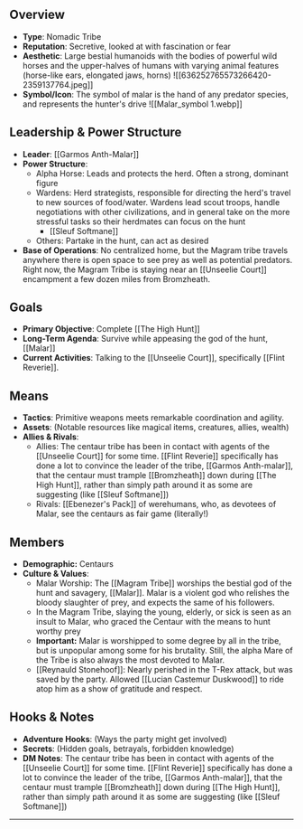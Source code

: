 ## Overview
- **Type**: Nomadic Tribe
- **Reputation**: Secretive, looked at with fascination or fear
- **Aesthetic**: Large bestial humanoids with the bodies of powerful wild horses and the upper-halves of humans with varying animal features (horse-like ears, elongated jaws, horns)
  ![[636252765573266420-2359137764.jpeg]]
- **Symbol/Icon**: The symbol of malar is the hand of any predator species, and represents the hunter's drive
![[Malar_symbol 1.webp]]
## Leadership & Power Structure
- **Leader**: [[Garmos Anth-Malar]]
- **Power Structure**:
  - Alpha Horse: Leads and protects the herd. Often a strong, dominant figure
  - Wardens: Herd strategists, responsible for directing the herd's travel to new sources of food/water. Wardens lead scout troops, handle negotiations with other civilizations, and in general take on the more stressful tasks so their herdmates can focus on the hunt
	  - [[Sleuf Softmane]]
  - Others: Partake in the hunt, can act as desired
- **Base of Operations**: No centralized home, but the Magram tribe travels anywhere there is open space to see prey as well as potential predators. Right now, the Magram Tribe is staying near an [[Unseelie Court]] encampment a few dozen miles from Bromzheath.

## Goals
- **Primary Objective**: Complete [[The High Hunt]]
- **Long-Term Agenda**: Survive while appeasing the god of the hunt, [[Malar]]
- **Current Activities**: Talking to the [[Unseelie Court]], specifically [[Flint Reverie]].

## Means
- **Tactics**: Primitive weapons meets remarkable coordination and agility.
- **Assets**: (Notable resources like magical items, creatures, allies, wealth)
- **Allies & Rivals**:
	- Allies: The centaur tribe has been in contact with agents of the [[Unseelie Court]] for some time. [[Flint Reverie]] specifically has done a lot to convince the leader of the tribe, [[Garmos Anth-malar]], that the centaur must trample [[Bromzheath]] down during [[The High Hunt]], rather than simply path around it as some are suggesting (like [[Sleuf Softmane]])
	- Rivals: [[Ebenezer's Pack]] of werehumans, who, as devotees of Malar, see the centaurs as fair game (literally!)

## Members
- **Demographic:** Centaurs
- **Culture & Values**: 
	- Malar Worship: The [[Magram Tribe]] worships the bestial god of the hunt and savagery, [[Malar]]. Malar is a violent god who relishes the bloody slaughter of prey, and expects the same of his followers.
	- In the Magram Tribe, slaying the young, elderly, or sick is seen as an insult to Malar, who graced the Centaur with the means to hunt worthy prey
	- **Important:** Malar is worshipped to some degree by all in the tribe, but is unpopular among some for his brutality. Still, the alpha Mare of the Tribe is also always the most devoted to Malar.
  - [[Reynauld Stonehoof]]: Nearly perished in the T-Rex attack, but was saved by the party. Allowed [[Lucian Castemur Duskwood]] to ride atop him as a show of gratitude and respect. 

## Hooks & Notes
- **Adventure Hooks**: (Ways the party might get involved)
- **Secrets**: (Hidden goals, betrayals, forbidden knowledge)
- **DM Notes**: The centaur tribe has been in contact with agents of the [[Unseelie Court]] for some time. [[Flint Reverie]] specifically has done a lot to convince the leader of the tribe, [[Garmos Anth-malar]], that the centaur must trample [[Bromzheath]] down during [[The High Hunt]], rather than simply path around it as some are suggesting (like [[Sleuf Softmane]])

---


